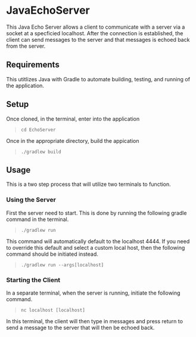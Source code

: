 # JavaEchoServer
This Java Echo Server allows a client to communicate with a server via a socket at a specficied localhost. After the connection is established, the client can send messages to the server and that messages is echoed back from the server.

## Requirements
This utitlizes Java with Gradle to automate building, testing, and running of the application.

## Setup
Once cloned, in the terminal, enter into the application
> `cd EchoServer`

Once in the appropriate directory, build the appication
> `./gradlew build`

## Usage

This is a two step process that will utilize two terminals to function.

### Using the Server
First the server need to start. This is done by running the following gradle command in the terminal.
> `./gradlew run`

This command will automatically default to the localhost 4444. If you need to override this default and select a custom local host, then the following command should be initiated instead.

> `./gradlew run --args[localhost]`

### Starting the Client

In a separate terminal, when the server is running, initiate the following command.
> `nc localhost [localhost]`

In this terminal, the client will then type in messages and press return to send a message to the server that will then be echoed back.
